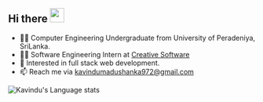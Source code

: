 ## Hi there <img src="https://github.com/TheDudeThatCode/TheDudeThatCode/blob/master/Assets/Hi.gif" width="29px">


- 👨‍🎓 Computer Engineering Undergraduate from University of Peradeniya, SriLanka.
- 👨‍💻 Software Engineering Intern at [Creative Software](https://www.creativesoftware.com)
- 🌱 Interested in full stack web development.
- 📫 Reach me via [kavindumadushanka972@gmail.com](mailto:kavindumadushanka972@gmail.com)

![Kavindu's Language stats](https://github-readme-stats-eight-theta.vercel.app/api/top-langs/?username=kavindumadushanka972&layout=compact&langs_count=8&hide_border=true&theme=dark)

